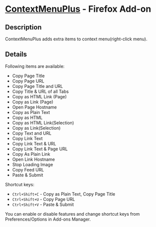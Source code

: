 [ContextMenuPlus](https://addons.mozilla.org/en-US/firefox/addon/contextmenuplus/) - Firefox Add-on
===================================================================================================

Description
-----------

ContextMenuPlus adds extra items to context menu(right-click menu).

Details
-------

Following items are available:

* Copy Page Title
* Copy Page URL
* Copy Page Title and URL
* Copy Title & URL of all Tabs
* Copy as HTML Link (Page)
* Copy as Link (Page)
* Open Page Hostname
* Copy as Plain Text
* Copy as HTML
* Copy as HTML Link(Selection)
* Copy as Link(Selection)
* Copy Text and URL
* Copy Link Text
* Copy Link Text & URL
* Copy Link Text & Page URL
* Copy As Plain Link
* Open Link Hostname
* Stop Loading Image
* Copy Feed URL
* Paste & Submit

Shortcut keys:

* `Ctrl+Shift+C` - Copy as Plain Text, Copy Page Title
* `Ctrl+Shift+U` - Copy Page URL
* `Ctrl+Shift+V` - Paste & Submit

You can enable or disable features and change shortcut keys from Preferences/Options in Add-ons Manager.
